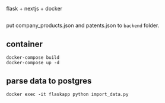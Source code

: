flask + nextjs + docker
##
put company_products.json and patents.json to `backend` folder.

## container
```
docker-compose build
docker-compose up -d
```

## parse data to postgres
```
docker exec -it flaskapp python import_data.py
```
